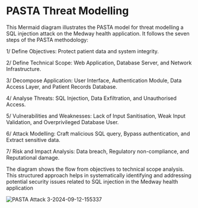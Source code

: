 # PASTA Threat Modelling

This Mermaid diagram illustrates the PASTA model for threat modelling a SQL injection attack on the Medway health application. It follows the seven steps of the PASTA methodology:

1/ Define Objectives: Protect patient data and system integrity.

2/ Define Technical Scope: Web Application, Database Server, and Network Infrastructure.

3/ Decompose Application: User Interface, Authentication Module, Data Access Layer, and Patient Records Database.

4/ Analyse Threats: SQL Injection, Data Exfiltration, and Unauthorised Access.

5/ Vulnerabilities and Weaknesses: Lack of Input Sanitisation, Weak Input Validation, and Overprivileged Database User.

6/ Attack Modelling: Craft malicious SQL query, Bypass authentication, and Extract sensitive data.

7/ Risk and Impact Analysis: Data breach, Regulatory non-compliance, and Reputational damage.

The diagram shows the flow from objectives to technical scope analysis. This structured approach helps in systematically identifying and addressing potential security issues related to SQL injection in the Medway health application



![PASTA Attack 3-2024-09-12-155337](https://github.com/user-attachments/assets/ac4f1d09-3afb-494c-9179-fae1598ae07b)

